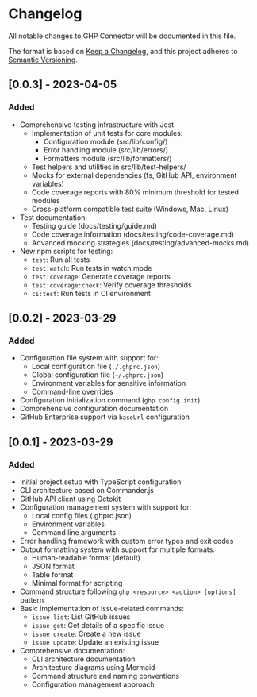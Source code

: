 # Changelog

All notable changes to GHP Connector will be documented in this file.

The format is based on [Keep a Changelog](https://keepachangelog.com/en/1.0.0/),
and this project adheres to [Semantic Versioning](https://semver.org/spec/v2.0.0.html).

## [0.0.3] - 2023-04-05

### Added

- Comprehensive testing infrastructure with Jest
  - Implementation of unit tests for core modules:
    - Configuration module (src/lib/config/)
    - Error handling module (src/lib/errors/)
    - Formatters module (src/lib/formatters/)
  - Test helpers and utilities in src/lib/test-helpers/
  - Mocks for external dependencies (fs, GitHub API, environment variables)
  - Code coverage reports with 80% minimum threshold for tested modules
  - Cross-platform compatible test suite (Windows, Mac, Linux)
- Test documentation:
  - Testing guide (docs/testing/guide.md)
  - Code coverage information (docs/testing/code-coverage.md)
  - Advanced mocking strategies (docs/testing/advanced-mocks.md)
- New npm scripts for testing:
  - `test`: Run all tests
  - `test:watch`: Run tests in watch mode
  - `test:coverage`: Generate coverage reports
  - `test:coverage:check`: Verify coverage thresholds
  - `ci:test`: Run tests in CI environment

## [0.0.2] - 2023-03-29

### Added

- Configuration file system with support for:
  - Local configuration file (`./.ghprc.json`)
  - Global configuration file (`~/.ghprc.json`)
  - Environment variables for sensitive information
  - Command-line overrides
- Configuration initialization command (`ghp config init`)
- Comprehensive configuration documentation
- GitHub Enterprise support via `baseUrl` configuration

## [0.0.1] - 2023-03-29

### Added

- Initial project setup with TypeScript configuration
- CLI architecture based on Commander.js
- GitHub API client using Octokit
- Configuration management system with support for:
  - Local config files (.ghprc.json)
  - Environment variables
  - Command line arguments
- Error handling framework with custom error types and exit codes
- Output formatting system with support for multiple formats:
  - Human-readable format (default)
  - JSON format
  - Table format
  - Minimal format for scripting
- Command structure following `ghp <resource> <action> [options]` pattern
- Basic implementation of issue-related commands:
  - `issue list`: List GitHub issues
  - `issue get`: Get details of a specific issue
  - `issue create`: Create a new issue
  - `issue update`: Update an existing issue
- Comprehensive documentation:
  - CLI architecture documentation
  - Architecture diagrams using Mermaid
  - Command structure and naming conventions
  - Configuration management approach 